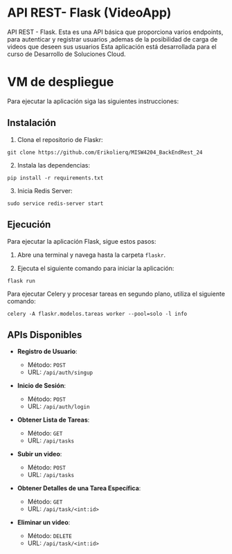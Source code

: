 # API REST- Flask (VideoApp)
API REST - Flask. Esta es una API básica que proporciona varios endpoints, para autenticar y registrar usuarios ,ademas de la posibilidad de carga de videos que deseen sus usuarios Esta aplicación está desarrollada para el curso de Desarrollo de Soluciones Cloud. 

# VM de despliegue 

Para ejecutar la aplicación siga las siguientes instrucciones: 

## Instalación

1. Clona el repositorio de Flaskr:

```
git clone https://github.com/Erikolierq/MISW4204_BackEndRest_24
```

2. Instala las dependencias:

```
pip install -r requirements.txt
```

3. Inicia Redis Server:

```
sudo service redis-server start
```

## Ejecución

Para ejecutar la aplicación Flask, sigue estos pasos:

1. Abre una terminal y navega hasta la carpeta `flaskr`.

2. Ejecuta el siguiente comando para iniciar la aplicación:

```
flask run
```

Para ejecutar Celery y procesar tareas en segundo plano, utiliza el siguiente comando:

```
celery -A flaskr.modelos.tareas worker --pool=solo -l info
```

## APIs Disponibles

- **Registro de Usuario**: 
  - Método: `POST`
  - URL: `/api/auth/singup`

- **Inicio de Sesión**: 
  - Método: `POST`
  - URL: `/api/auth/login`

- **Obtener Lista de Tareas**: 
  - Método: `GET`
  - URL: `/api/tasks`
 
- **Subir un video**: 
  - Método: `POST`
  - URL: `/api/tasks`

- **Obtener Detalles de una Tarea Específica**: 
  - Método: `GET`
  - URL: `/api/task/<int:id>`
 
- **Eliminar un video**: 
  - Método: `DELETE`
  - URL: `/api/task/<int:id>`
